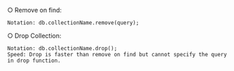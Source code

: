 ○ Remove on find:

    Notation: db.collectionName.remove(query);

○ Drop Collection:

    Notation: db.collectionName.drop();
    Speed: Drop is faster than remove on find but cannot specify the query in drop function.

